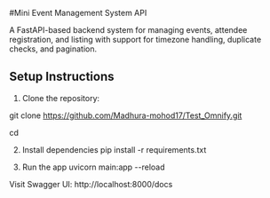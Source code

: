 #Mini Event Management System API

A FastAPI-based backend system for managing events, attendee registration, and listing with support for timezone handling, duplicate checks, and pagination.

## Setup Instructions
1. Clone the repository:
   
git clone https://github.com/Madhura-mohod17/Test_Omnify.git

cd <repo-name>

2. Install dependencies
pip install -r requirements.txt

3. Run the app
uvicorn main:app --reload

Visit Swagger UI:  http://localhost:8000/docs
